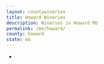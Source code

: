 ```yaml
---
layout: countywineries
title: Howard Wineries
description: Wineries in Howard MO
permalink: /mo/howard/
county: howard
state: mo
---
```

-
